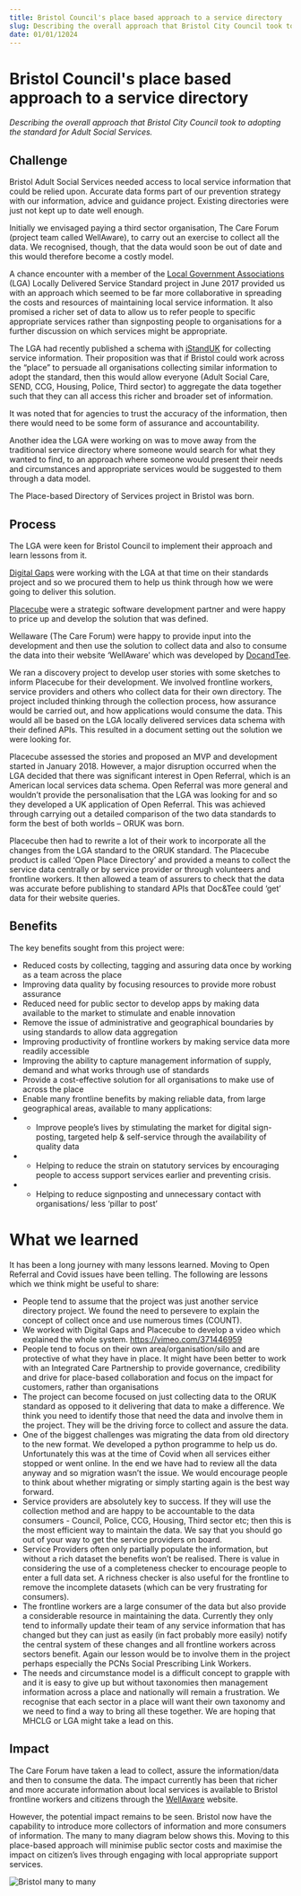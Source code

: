 ```yaml
---
title: Bristol Council's place based approach to a service directory
slug: Describing the overall approach that Bristol City Council took to adopting the standard for Adult Social Services.
date: 01/01/12024
---
```


# Bristol Council's place based approach to a service directory

_Describing the overall approach that Bristol City Council took to adopting the standard for Adult Social Services._

## Challenge

Bristol Adult Social Services needed access to local service information that could be relied upon. Accurate data forms part of our prevention strategy with our information, advice and guidance project. Existing directories were just not kept up to date well enough.

Initially we envisaged paying a third sector organisation, The Care Forum (project team called WellAware), to carry out an exercise to collect all the data. We recognised, though, that the data would soon be out of date and this would therefore become a costly model.

A chance encounter with a member of the [Local Government Associations](https://www.local.gov.uk) (LGA) Locally Delivered Service Standard project in June 2017 provided us with an approach which seemed to be far more collaborative in spreading the costs and resources of maintaining local service information. It also promised a richer set of data to allow us to refer people to specific appropriate services rather than signposting people to organisations for a further discussion on which services might be appropriate.

The LGA had recently published a schema with [iStandUK](https://istanduk.org/) for collecting service information. Their proposition was that if Bristol could work across the “place” to persuade all organisations collecting similar information to adopt the standard, then this would allow everyone (Adult Social Care, SEND, CCG, Housing, Police, Third sector) to aggregate the data together such that they can all access this richer and broader set of information.

It was noted that for agencies to trust the accuracy of the information, then there would need to be some form of assurance and accountability.

Another idea the LGA were working on was to move away from the traditional service directory where someone would search for what they wanted to find, to an approach where someone would present their needs and circumstances and appropriate services would be suggested to them through a data model.

The Place-based Directory of Services project in Bristol was born.

## Process

The LGA were keen for Bristol Council to implement their approach and learn lessons from it.

[Digital Gaps](https://digitalgaps.co.uk/) were working with the LGA at that time on their standards project and so we procured them to help us think through how we were going to deliver this solution.

[Placecube](https://www.placecube.com/platforms/open-place-directory/) were a strategic software development partner and were happy to price up and develop the solution that was defined.

Wellaware (The Care Forum) were happy to provide input into the development and then use the solution to collect data and also to consume the data into their website ‘WellAware’ which was developed by [DocandTee](https://www.docandtee.com/).

We ran a discovery project to develop user stories with some sketches to inform Placecube for their development. We involved frontline workers, service providers and others who collect data for their own directory. The project included thinking through the collection process, how assurance would be carried out, and how applications would consume the data. This would all be based on the LGA locally delivered services data schema with their defined APIs. This resulted in a document setting out the solution we were looking for.

Placecube assessed the stories and proposed an MVP and development started in January 2018. However, a major disruption occurred when the LGA decided that there was significant interest in Open Referral, which is an American local services data schema. Open Referral was more general and wouldn’t provide the personalisation that the LGA was looking for and so they developed a UK application of Open Referral. This was achieved through carrying out a detailed comparison of the two data standards to form the best of both worlds – ORUK was born.

Placecube then had to rewrite a lot of their work to incorporate all the changes from the LGA standard to the ORUK standard. The Placecube product is called ‘Open Place Directory’ and provided a means to collect the service data centrally or by service provider or through volunteers and frontline workers. It then allowed a team of assurers to check that the data was accurate before publishing to standard APIs that Doc&Tee could ‘get’ data for their website queries.

## Benefits

The key benefits sought from this project were:

- Reduced costs by collecting, tagging and assuring data once by working as a team across the place
- Improving data quality by focusing resources to provide more robust assurance
- Reduced need for public sector to develop apps by making data available to the market to stimulate and enable innovation
- Remove the issue of administrative and geographical boundaries by using standards to allow data aggregation
- Improving productivity of frontline workers by making service data more readily accessible
- Improving the ability to capture management information of supply, demand and what works through use of standards
- Provide a cost-effective solution for all organisations to make use of across the place
- Enable many frontline benefits by making reliable data, from large geographical areas, available to many applications:
- - Improve people’s lives by stimulating the market for digital sign-posting, targeted help & self-service through the availability of quality data
- - Helping to reduce the strain on statutory services by encouraging people to access support services earlier and preventing crisis.
- - Helping to reduce signposting and unnecessary contact with organisations/ less ‘pillar to post’

# What we learned

It has been a long journey with many lessons learned. Moving to Open Referral and Covid issues have been telling. The following are lessons which we think might be useful to share:

- People tend to assume that the project was just another service directory project. We found the need to persevere to explain the concept of collect once and use numerous times (COUNT).
- We worked with Digital Gaps and Placecube to develop a video which explained the whole system. https://vimeo.com/371446959
- People tend to focus on their own area/organisation/silo and are protective of what they have in place. It might have been better to work with an Integrated Care Partnership to provide governance, credibility and drive for place-based collaboration and focus on the impact for customers, rather than organisations
- The project can become focused on just collecting data to the ORUK standard as opposed to it delivering that data to make a difference. We think you need to identify those that need the data and involve them in the project. They will be the driving force to collect and assure the data.
- One of the biggest challenges was migrating the data from old directory to the new format. We developed a python programme to help us do. Unfortunately this was at the time of Covid when all services either stopped or went online. In the end we have had to review all the data anyway and so migration wasn’t the issue. We would encourage people to think about whether migrating or simply starting again is the best way forward.
- Service providers are absolutely key to success. If they will use the collection method and are happy to be accountable to the data consumers - Council, Police, CCG, Housing, Third sector etc; then this is the most efficient way to maintain the data. We say that you should go out of your way to get the service providers on board.
- Service Providers often only partially populate the information, but without a rich dataset the benefits won’t be realised. There is value in considering the use of a completeness checker to encourage people to enter a full data set. A richness checker is also useful for the frontline to remove the incomplete datasets (which can be very frustrating for consumers).
- The frontline workers are a large consumer of the data but also provide a considerable resource in maintaining the data. Currently they only tend to informally update their team of any service information that has changed but they can just as easily (in fact probably more easily) notify the central system of these changes and all frontline workers across sectors benefit. Again our lesson would be to involve them in the project perhaps especially the PCNs Social Prescribing Link Workers.
- The needs and circumstance model is a difficult concept to grapple with and it is easy to give up but without taxonomies then management information across a place and nationally will remain a frustration. We recognise that each sector in a place will want their own taxonomy and we need to find a way to bring all these together. We are hoping that MHCLG or LGA might take a lead on this.

## Impact

The Care Forum have taken a lead to collect, assure the information/data and then to consume the data. The impact currently has been that richer and more accurate information about local services is available to Bristol frontline workers and citizens through the [WellAware](https://www.wellaware.org.uk/) website.

However, the potential impact remains to be seen. Bristol now have the capability to introduce more collectors of information and more consumers of information. The many to many diagram below shows this. Moving to this place-based approach will minimise public sector costs and maximise the impact on citizen’s lives through engaging with local appropriate support services.

![Bristol many to many](/updates/bristol_many_to_many.png 'Bristol many to many')
